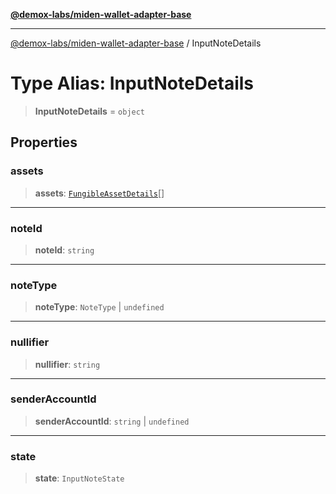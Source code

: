 [**@demox-labs/miden-wallet-adapter-base**](../README.md)

***

[@demox-labs/miden-wallet-adapter-base](../README.md) / InputNoteDetails

# Type Alias: InputNoteDetails

> **InputNoteDetails** = `object`

## Properties

### assets

> **assets**: [`FungibleAssetDetails`](FungibleAssetDetails.md)[]

***

### noteId

> **noteId**: `string`

***

### noteType

> **noteType**: `NoteType` \| `undefined`

***

### nullifier

> **nullifier**: `string`

***

### senderAccountId

> **senderAccountId**: `string` \| `undefined`

***

### state

> **state**: `InputNoteState`
